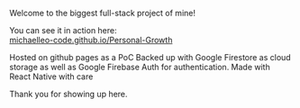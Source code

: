 Welcome to the biggest full-stack project of mine!

You can see it in action here:  
[michaelleo-code.github.io/Personal-Growth](https://michaelleo-code.github.io/Personal-Growth/)

Hosted on github pages as a PoC
Backed up with Google Firestore as cloud storage as well as Google Firebase Auth for authentication. Made with React Native with care

Thank you for showing up here.